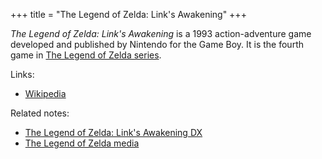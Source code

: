 +++
title = "The Legend of Zelda: Link's Awakening"
+++

*The Legend of Zelda: Link's Awakening* is a 1993 action-adventure game developed and published by Nintendo for the Game Boy. It is the fourth game in [The Legend of Zelda series](@/notes/The_Legend_of_Zelda_media.md).

Links:

- [Wikipedia](https://en.wikipedia.org/wiki/The_Legend_of_Zelda:_Link%27s_Awakening)

Related notes:

- [The Legend of Zelda: Link's Awakening DX](@/notes/The_Legend_of_Zelda_Links_Awakening_DX/_index.md)
- [The Legend of Zelda media](@/notes/The_Legend_of_Zelda_media.md)
